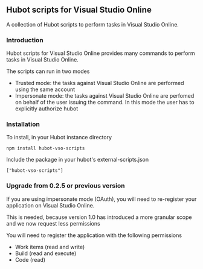 ## Hubot scripts for Visual Studio Online

A collection of Hubot scripts to perform tasks in Visual Studio Online.

### Introduction

Hubot scripts for Visual Studio Online provides many commands to perform
tasks in Visual Studio Online.

The scripts can run in two modes

+ Trusted mode: the tasks against Visual Studio Online are performed using
  the same account
+ Impersonate mode: the tasks against Visual Studio Online are perfomed on
  behalf of the user issuing the command. In this mode the user has to explicitly
  authorize hubot

### Installation

To install, in your Hubot instance directory

```
npm install hubot-vso-scripts
```


Include the package in your hubot's external-scripts.json

```
["hubot-vso-scripts"]
```

### Upgrade from 0.2.5 or previous version

If you are using impersonate mode (OAuth), you will need to re-register your application on Visual Studio Online.

This is needed, because version 1.0 has introduced a more granular scope and we now request
less permissions

You will need to register the application with the following permissions

 + Work items (read and write)
 + Build (read and execute)
 + Code (read)

Then you need to update you environment variables with your app id and your app secret (authorize URL stays the same)

The scripts will automatically detect the situation and ask the users to (re) authorize hubot scripts.

### Configuration

The required environment variables are

+ **HUBOT\_VSONLINE\_ACCOUNT** - The Visual Studio Online account's name

*Trust Mode*

In trust mode we need to set the alternate credentials of the user who  will perform the tasks

+ **HUBOT\_VSONLINE\_USERNAME**: The alternate credentials username
+ **HUBOT\_VSONLINE\_PASSWORD**: The alternate credentials password

*Impersonate Mode*

In impersonate we need to set the variables defined in the application registered in Visual Studio Online
(Click [here](http://www.visualstudio.com/integrate/get-started-auth-oauth2-vsi) to know how to register an 
application in Visual Studio Online

+ **HUBOT\_VSONLINE\_APP\_ID**: The application ID
+ **HUBOT\_VSONLINE\_APP\_SECRET**: The application secret
+ **HUBOT\_VSONLINE\_AUTHORIZATION\_CALLBACK\_URL**: The OAuth callback URL. This URL must be available from 
  the chat service you're using


### License

MIT


